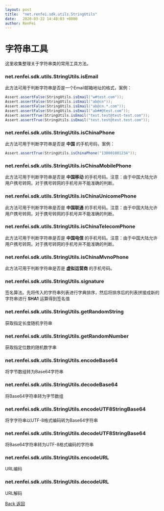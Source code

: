 ```yaml
---
layout: post
title:  "net.renfei.sdk.utils.StringUtils"
date:   2020-03-22 14:48:03 +0800
author: RenFei
---
```


# 字符串工具
这里收集整理关于字符串类的常用工具方法。

### net.renfei.sdk.utils.StringUtils.isEmail
此方法可用于判断字符串是否是一个Email邮箱地址的格式，案例：
```java
Assert.assertFalse(StringUtils.isEmail("w#test.com"));
Assert.assertFalse(StringUtils.isEmail("ab@cn"));
Assert.assertFalse(StringUtils.isEmail("ab@cn.*.com"));
Assert.assertFalse(StringUtils.isEmail("ab##@test.com"));
Assert.assertTrue(StringUtils.isEmail("test.test@test-test.com"));
Assert.assertTrue(StringUtils.isEmail("test.test@test.test.com"));
```
### net.renfei.sdk.utils.StringUtils.isChinaPhone
此方法可用于判断字符串是否是 **中国** 的手机号码，案例：
```java
Assert.assertTrue(StringUtils.isChinaPhone("130001001234"));
```
### net.renfei.sdk.utils.StringUtils.isChinaMobilePhone
此方法可用于判断字符串是否是 **中国移动** 的手机号码。注意：由于中国大陆允许用户携号转网，对于携号转网的手机号并不能准确的判断。
### net.renfei.sdk.utils.StringUtils.isChinaUnicomePhone
此方法可用于判断字符串是否是 **中国联通** 的手机号码。注意：由于中国大陆允许用户携号转网，对于携号转网的手机号并不能准确的判断。
### net.renfei.sdk.utils.StringUtils.isChinaTelecomPhone
此方法可用于判断字符串是否是 **中国电信** 的手机号码。注意：由于中国大陆允许用户携号转网，对于携号转网的手机号并不能准确的判断。
### net.renfei.sdk.utils.StringUtils.isChinaMvnoPhone
此方法可用于判断字符串是否是 **虚拟运营商** 的手机号码。
### net.renfei.sdk.utils.StringUtils.signature
签名算法。先将传入的字符串列表进行字典排序，然后将排序后的列表拼接成新的字符串进行 **SHA1** 运算得到签名值
### net.renfei.sdk.utils.StringUtils.getRandomString
获取指定长度随机字符串
### net.renfei.sdk.utils.StringUtils.getRandomNumber
获取指定位数的随机数字串
### net.renfei.sdk.utils.StringUtils.encodeBase64
将字节数组转为Base64字符串
### net.renfei.sdk.utils.StringUtils.decodeBase64
将Base64字符串转为字节数组
### net.renfei.sdk.utils.StringUtils.encodeUTF8StringBase64
将字字符串以UTF-8格式编码转为Base64字符串
### net.renfei.sdk.utils.StringUtils.decodeUTF8StringBase64
将Base64字符串转为UTF-8格式编码的字符串
### net.renfei.sdk.utils.StringUtils.encodeURL
URL编码
### net.renfei.sdk.utils.StringUtils.decodeURL
URL解码

<a href="/">Back 返回</a>
